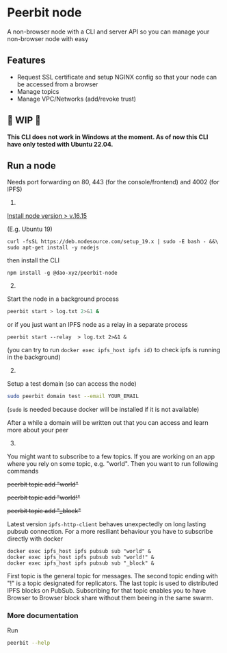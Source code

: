 # Peerbit node
A non-browser node with a CLI and server API so you can manage your non-browser node with easy

## Features
- Request SSL certificate and setup NGINX config so that your node can be accessed from a browser
- Manage topics
- Manage VPC/Networks (add/revoke trust)

## 🚧 WIP 🚧
**This CLI does not work in Windows at the moment. As of now this CLI have only tested with Ubuntu 22.04.**

## Run a node 
Needs port forwarding on 80, 443 (for the console/frontend) and 4002 (for IPFS)

1. 
[Install node version > v.16.15](https://nodejs.org/en/download/package-manager/#debian-and-ubuntu-based-linux-distributions)

(E.g. Ubuntu  19)  
```
curl -fsSL https://deb.nodesource.com/setup_19.x | sudo -E bash - &&\
sudo apt-get install -y nodejs
```


then install the CLI
```
npm install -g @dao-xyz/peerbit-node    
```


2. 
Start the node in a background process
```sh
peerbit start > log.txt 2>&1 &
```
or if you just want an IPFS node as a relay in a separate process
```
peerbit start --relay  > log.txt 2>&1 &
```
(you can try to run ```docker exec ipfs_host ipfs id)``` to check ipfs is running in the background)

2.
Setup a test domain (so can access the node)

```sh
sudo peerbit domain test --email YOUR_EMAIL 
```

(``sudo`` is needed because docker will be installed if it is not available)

After a while a domain will be written out that you can access and learn more about your peer


3. 
You might want to subscribe to a few topics. If you are working on an app where you rely on some topic, e.g. "world". Then you want to run following commands

~~peerbit topic add "world"~~

~~peerbit topic add "world!"~~

~~peerbit topic add "_block"~~

Latest version `ipfs-http-client` behaves unexpectedly on long lasting pubsub connection. For a more resiliant behaviour you have to subscribe directly with docker 

```
docker exec ipfs_host ipfs pubsub sub "world" &
docker exec ipfs_host ipfs pubsub sub "world!" &
docker exec ipfs_host ipfs pubsub sub "_block" &
```

First topic is the general topic for messages. The second topic ending with "!" is a topic designated for replicators. The last topic is used to distributed IPFS blocks on PubSub. Subscribing for that topic enables you to have Browser to Browser block share without them beeing in the same swarm. 

### More documentation

Run
```sh
peerbit --help
```